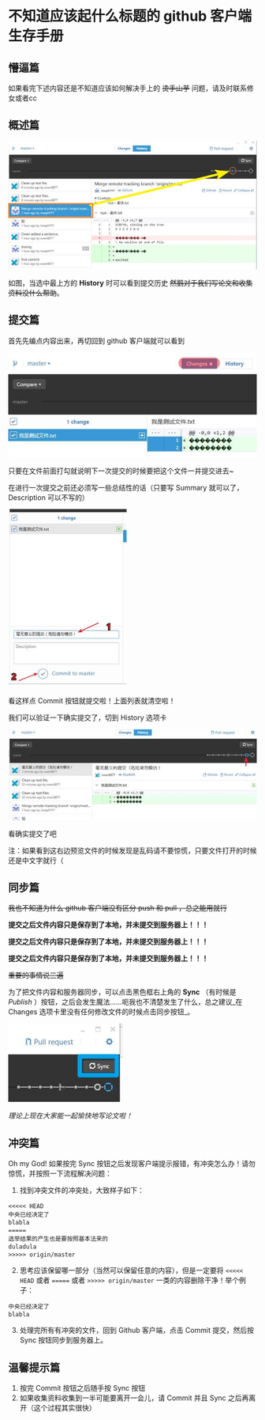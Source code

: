 # 不知道应该起什么标题的 github 客户端生存手册
## 懵逼篇
如果看完下述内容还是不知道应该如何解决手上的 <del>烫手山芋</del> 问题，请及时联系修女或者cc

## 概述篇
![我是图片](/README-pic/summary.jpg)

如图，当选中最上方的 **History** 时可以看到提交历史 <del>然鹅对于我们写论文和收集资料没什么帮助</del>。

## 提交篇
首先先编点内容出来，再切回到 github 客户端就可以看到

![我是图片](/README-pic/stage.jpg)

只要在文件前面打勾就说明下一次提交的时候要把这个文件一并提交进去~

在进行一次提交之前还必须写一些总结性的话（只要写 Summary 就可以了， Description 可以不写的）

![我是图片](/README-pic/commit.jpg)

看这样点 Commit 按钮就提交啦！上面列表就清空啦！

我们可以验证一下确实提交了，切到 History 选项卡

![我是图片](/README-pic/verify-commit.jpg)

看确实提交了吧

注：如果看到这右边预览文件的时候发现是乱码请不要惊慌，只要文件打开的时候还是中文字就行（

## 同步篇
<del>我也不知道为什么 github 客户端没有区分 push 和 pull ，总之能用就行</del>

**提交之后文件内容只是保存到了本地，并未提交到服务器上！！！**

**提交之后文件内容只是保存到了本地，并未提交到服务器上！！！**

**提交之后文件内容只是保存到了本地，并未提交到服务器上！！！**

<del>重要的事情说三遍</del>


为了把文件内容和服务器同步，可以点击黑色框右上角的 **Sync** （有时候是 _Publish_ ）按钮，之后会发生魔法……呃我也不清楚发生了什么，总之建议_在 Changes 选项卡里没有任何修改文件的时候点击同步按钮_。

![我是图片](/README-pic/sync.jpg)

_理论上现在大家能一起愉快地写论文啦！_

## 冲突篇
Oh my God! 如果按完 Sync 按钮之后发现客户端提示报错，有冲突怎么办！请勿惊慌，并按照一下流程解决问题：
  1. 找到冲突文件的冲突处，大致样子如下：
  ```plain
  <<<<< HEAD
  中央已经决定了
  blabla
  =====
  选举结果的产生也是要按照基本法来的
  duladula
  >>>>> origin/master
  ```
  
  2. 思考应该保留哪一部分（当然可以保留任意的内容），但是一定要将 `<<<<< HEAD` 或者 `=====` 或者 `>>>>> origin/master` 一类的内容删除干净！举个例子：
  ```plain
  中央已经决定了
  blabla
  ```
  
  3. 处理完所有有冲突的文件，回到 Github 客户端，点击 Commit 提交，然后按 Sync 按钮同步到服务器上。
  
## 温馨提示篇
1. 按完 Commit 按钮之后随手按 Sync 按钮
2. 如果收集资料收集到一半可能要离开一会儿，请 Commit 并且 Sync 之后再离开（这个过程其实很快）
